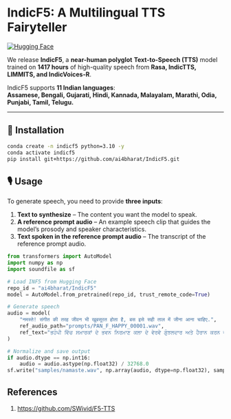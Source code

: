 # **IndicF5: A Multilingual TTS Fairyteller**

[![Hugging Face](https://img.shields.io/badge/HuggingFace-Model-orange)](https://huggingface.co/ai4bharat/IndicF5)


We release **IndicF5**, a **near-human polyglot** **Text-to-Speech (TTS)** model trained on **1417 hours** of high-quality speech from **Rasa, IndicTTS, LIMMITS, and IndicVoices-R**.  

IndicF5 supports **11 Indian languages**:  
**Assamese, Bengali, Gujarati, Hindi, Kannada, Malayalam, Marathi, Odia, Punjabi, Tamil, Telugu.**  

---

## 🚀 Installation
```bash
conda create -n indicf5 python=3.10 -y
conda activate indicf5
pip install git+https://github.com/ai4bharat/IndicF5.git
```


## 🎙 Usage

To generate speech, you need to provide **three inputs**:
1. **Text to synthesize** – The content you want the model to speak.
2. **A reference prompt audio** – An example speech clip that guides the model’s prosody and speaker characteristics.
3. **Text spoken in the reference prompt audio** – The transcript of the reference prompt audio.


```python
from transformers import AutoModel
import numpy as np
import soundfile as sf

# Load INF5 from Hugging Face
repo_id = "ai4bharat/IndicF5"
model = AutoModel.from_pretrained(repo_id, trust_remote_code=True)

# Generate speech
audio = model(
    "नमस्ते! संगीत की तरह जीवन भी खूबसूरत होता है, बस इसे सही ताल में जीना आना चाहिए.",
    ref_audio_path="prompts/PAN_F_HAPPY_00001.wav",
    ref_text="ਭਹੰਪੀ ਵਿੱਚ ਸਮਾਰਕਾਂ ਦੇ ਭਵਨ ਨਿਰਮਾਣ ਕਲਾ ਦੇ ਵੇਰਵੇ ਗੁੰਝਲਦਾਰ ਅਤੇ ਹੈਰਾਨ ਕਰਨ ਵਾਲੇ ਹਨ, ਜੋ ਮੈਨੂੰ ਖੁਸ਼ ਕਰਦੇ  ਹਨ।"
)

# Normalize and save output
if audio.dtype == np.int16:
    audio = audio.astype(np.float32) / 32768.0
sf.write("samples/namaste.wav", np.array(audio, dtype=np.float32), samplerate=24000)
```

## References

1. https://github.com/SWivid/F5-TTS
